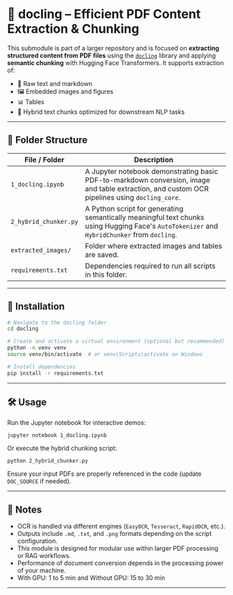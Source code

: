 # 🧠 docling – Efficient PDF Content Extraction & Chunking

This submodule is part of a larger repository and is focused on **extracting structured content from PDF files** using the [`docling`](https://github.com/docling-project/docling) library and applying **semantic chunking** with Hugging Face Transformers. It supports extraction of:

- 📝 Raw text and markdown  
- 🖼️ Embedded images and figures  
- 📊 Tables  
- 🔗 Hybrid text chunks optimized for downstream NLP tasks  

---

## 📂 Folder Structure

| File / Folder         | Description                                                                 |
|-----------------------|-----------------------------------------------------------------------------|
| `1_docling.ipynb`     | A Jupyter notebook demonstrating basic PDF-to-markdown conversion, image and table extraction, and custom OCR pipelines using `docling_core`. |
| `2_hybrid_chunker.py` | A Python script for generating semantically meaningful text chunks using Hugging Face's `AutoTokenizer` and `HybridChunker` from `docling`. |
| `extracted_images/`   | Folder where extracted images and tables are saved.                         |
| `requirements.txt`    | Dependencies required to run all scripts in this folder.                    |

---

## 🚀 Installation

```bash
# Navigate to the docling folder
cd docling

# Create and activate a virtual environment (optional but recommended)
python -m venv venv
source venv/bin/activate  # or venv\Scripts\activate on Windows

# Install dependencies
pip install -r requirements.txt
```

---

## 🛠️ Usage

Run the Jupyter notebook for interactive demos:

```bash
jupyter notebook 1_docling.ipynb
```

Or execute the hybrid chunking script:

```bashs
python 2_hybrid_chunker.py
```

Ensure your input PDFs are properly referenced in the code (update `DOC_SOURCE` if needed).

---

## 📌 Notes

- OCR is handled via different engines (`EasyOCR`, `Tesseract`, `RapidOCR`, etc.).
- Outputs include `.md`, `.txt`, and `.png` formats depending on the script configuration.
- This module is designed for modular use within larger PDF processing or RAG workflows.
- Performance of document conversion depends in the processing power of your machine.
- With GPU: 1 to 5 min and Without GPU: 15 to 30 min

---